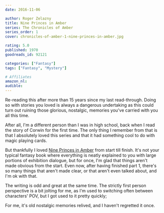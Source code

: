 ```yaml
---
date: 2016-11-06

author: Roger Zelazny
title: Nine Princes in Amber
series: The Chronicles of Amber
series_order: 1
cover: chronicles-of-amber-1-nine-princes-in-amber.jpg

rating: 5.0
published: 1970
goodreads_id: 92121

categories: ["Fantasy"]
tags: ["Fantasy", "Mystery"]

# Affiliates
amazon_nl: 
audible: 
---
```


Re-reading this after more than 15 years since my last read-through. Doing so with stories you loved is always a dangerous undertaking as this could turn out ruining those glorious, nostalgic, memories you've carried with you all this time.

<!--more-->

After all, I'm a different person than I was in high school, back when I read the story of Corwin for the first time. The only thing I remember from that is that I absolutely loved this series and that it had something cool to do with magic playing cards.

But thankfully I loved [Nine Princes in Amber]() from start till finish. It's not your typical fantasy book where everything is neatly explained to you with large portions of exhibition dialogue, but for once, I'm glad that things aren't made obvious from the start. Even now, after having finished part 1, there's so many things that aren't made clear, or that aren't even talked about, and I'm ok with that.

The writing is odd and great at the same time. The strictly first person perspective is a bit jolting for me, as I'm used to switching often between characters' POV, but I got used to it pretty quickly;

For me, it's old nostalgic memories relived, and I haven't regretted it once.

